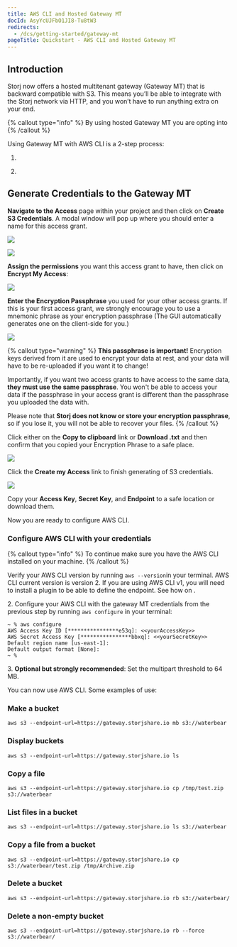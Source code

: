 ```yaml
---
title: AWS CLI and Hosted Gateway MT
docId: AsyYcUJFbO1JI8-Tu8tW3
redirects:
  - /dcs/getting-started/gateway-mt
pageTitle: Quickstart - AWS CLI and Hosted Gateway MT
---
```


## Introduction

Storj now offers a hosted multitenant gateway (Gateway MT) that is backward compatible with S3. This means you’ll be able to integrate with the Storj network via HTTP, and you won’t have to run anything extra on your end.

{% callout type="info"  %}
By using hosted Gateway MT you are opting into [](docId:hf2uumViqYvS1oq8TYbeW) &#x20;
{% /callout %}

Using Gateway MT with AWS CLI is a 2-step process:

1.  [](docId:AsyYcUJFbO1JI8-Tu8tW3)

2.  [](docId:AsyYcUJFbO1JI8-Tu8tW3)

## Generate Credentials to the Gateway MT

**Navigate to the Access** page within your project and then click on **Create S3 Credentials**. A modal window will pop up where you should enter a name for this access grant.

![](https://archbee-image-uploads.s3.amazonaws.com/kv3plx2xmXcUGcVl4Lttj/5RKA8emw0p4_ATa5USbzJ_qscredmt01.png)

![](https://archbee-image-uploads.s3.amazonaws.com/kv3plx2xmXcUGcVl4Lttj/JTMChfUIPD6gQmGc2e7uR_qscredmt02.png)

**Assign the permissions** you want this access grant to have, then click on **Encrypt My Access**:

![](https://archbee-image-uploads.s3.amazonaws.com/kv3plx2xmXcUGcVl4Lttj/HLTlQ4TBPQLLpr7ZJxetz_qscredmt03.png)

**Enter the Encryption Passphrase** you used for your other access grants. If this is your first access grant, we strongly encourage you to use a mnemonic phrase as your encryption passphrase (The GUI automatically generates one on the client-side for you.)

![](https://archbee-image-uploads.s3.amazonaws.com/kv3plx2xmXcUGcVl4Lttj/Ix5CB6wG-XseeBfJIXy4H_qscredmt04.png)

{% callout type="warning"  %}
**This passphrase is important!** Encryption keys derived from it are used to encrypt your data at rest, and your data will have to be re-uploaded if you want it to change!

Importantly, if you want two access grants to have access to the same data, **they must use the same passphrase**. You won't be able to access your data if the passphrase in your access grant is different than the passphrase you uploaded the data with.

Please note that **Storj does not know or store your encryption passphrase**, so if you lose it, you will not be able to recover your files.
{% /callout %}

Click either on the **Copy to clipboard** link or **Download .txt** and then confirm that you copied your Encryption Phrase to a safe place.

![](https://archbee-image-uploads.s3.amazonaws.com/kv3plx2xmXcUGcVl4Lttj/HfTli7NU_1A--3mlLWq3M_qscredmt05.png)

Click the **Create my Access** link to finish generating of S3 credentials.

![](https://archbee-image-uploads.s3.amazonaws.com/kv3plx2xmXcUGcVl4Lttj/OUR0GHdpgzJjuZeepEQGX_qscredmt06.png)

Copy your **Access Key**, **Secret Key**, and **Endpoint** to a safe location or download them.

Now you are ready to configure AWS CLI.

### Configure AWS CLI with your credentials

{% callout type="info"  %}
To continue make sure you have the AWS CLI installed on your machine.&#x20;
{% /callout %}

Verify your AWS CLI version by running `aws --version`in your terminal. AWS CLI current version is version 2. If you are using AWS CLI v1, you will need to install a plugin to be able to define the endpoint. See how on [](docId:20zlQyfMD9gmHJOUPx3jh).

2\. Configure your AWS CLI with the gateway MT credentials from the previous step by running `aws configure` in your terminal:

```Text
~ % aws configure
AWS Access Key ID [****************e53q]: <<yourAccessKey>>
AWS Secret Access Key [****************bbxq]: <<yourSecretKey>>
Default region name [us-east-1]:
Default output format [None]:
~ %
```

3\. **Optional but strongly recommended**: Set the multipart threshold to 64 MB.&#x20;

You can now use AWS CLI. Some examples of use:

### Make a bucket

```Text
aws s3 --endpoint-url=https://gateway.storjshare.io mb s3://waterbear
```

### Display buckets

```Text
aws s3 --endpoint-url=https://gateway.storjshare.io ls
```

### Copy a file

```Text
aws s3 --endpoint-url=https://gateway.storjshare.io cp /tmp/test.zip s3://waterbear
```

### List files in a bucket

```Text
aws s3 --endpoint-url=https://gateway.storjshare.io ls s3://waterbear
```

### Copy a file from a bucket

```Text
aws s3 --endpoint-url=https://gateway.storjshare.io cp s3://waterbear/test.zip /tmp/Archive.zip
```

### Delete a bucket

```Text
aws s3 --endpoint-url=https://gateway.storjshare.io rb s3://waterbear/
```

### Delete a non-empty bucket

```Text
aws s3 --endpoint-url=https://gateway.storjshare.io rb --force s3://waterbear/
```
